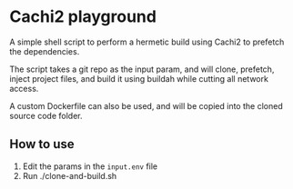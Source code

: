 # Cachi2 playground

A simple shell script to perform a hermetic build using Cachi2 to prefetch the dependencies.

The script takes a git repo as the input param, and will clone, prefetch, inject project files,
and build it using buildah while cutting all network access.

A custom Dockerfile can also be used, and will be copied into the cloned source code folder.

## How to use

1. Edit the params in the `input.env` file
2. Run ./clone-and-build.sh
